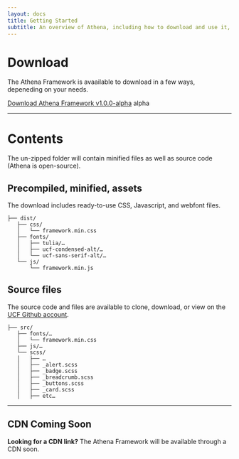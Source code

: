 ```yaml
---
layout: docs
title: Getting Started
subtitle: An overview of Athena, including how to download and use it, some basic templates and examples, and more.
---
```


# Download
The Athena Framework is avaailable to download in a few ways, depeneding on your needs.

<a href="https://github.com/UCF/Athena-Framework/archive/v1.0.0-alpha.zip">Download Athena Framework v1.0.0-alpha</a> <span class="badge badge-primary">alpha</span>

<hr>

# Contents
The un-zipped folder will contain minified files as well as source code (Athena is open-source).

## Precompiled, minified, assets
The download includes ready-to-use CSS, Javascript, and webfont files.

<pre><code>├── dist/
   ├── css/
   │   └── framework.min.css
   ├── fonts/
   │   ├── tulia/…
   │   ├── ucf-condensed-alt/…
   │   └── ucf-sans-serif-alt/…
   └── js/
       └── framework.min.js
</code></pre>

## Source files
The source code and files are available to clone, download, or view on the <a href="//github.com/UCF/Athena-Framework">UCF Github account</a>.

<pre><code>├── src/
   ├── fonts/…
   │   └── framework.min.css
   ├── js/…
   └── scss/
   │   ├── …
   │   ├── _alert.scss
   │   ├── _badge.scss
   │   ├── _breadcrumb.scss
   │   ├── _buttons.scss
   │   ├── _card.scss
   │   ├── etc…
</code></pre>

<hr />

## CDN Coming Soon
**Looking for a CDN link?** The Athena Framework will be available through a CDN soon.

<!--### Quick Use
One way to quickly add Athena to a project is by using the Athena Framework CDN. You can add it to your project by pasting the following stylesheet <code>&lt;link&gt;</code> into your project's <code>&lt;head&gt;</code> (before any other stylesheet links or style declarations).

<pre><code>&lt;link rel="stylesheet" href="https://maxcdn.bootstrapcdn.com/bootstrap/4.0.0-alpha.6/css/bootstrap.min.css" integrity="sha384-rwoIResjU2yc3z8GV/NPeZWAv56rSmLldC3R/AZzGRnGxQQKnKkoFVhFQhNUwEyJ" crossorigin="anonymous"&gt;</code></pre>-->